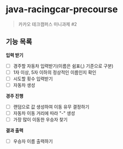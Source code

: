 # java-racingcar-precourse
> 카카오 테크캠퍼스 미니과제 #2

## 기능 목록
**입력 받기**
- [ ] 경주할 자동차 입력받기(이름은 쉼표(,) 기준으로 구분)
- [ ] 1자 이상, 5자 이하의 정상적인 이름인지 확인
- [ ] 시도할 횟수 입력받기
- [ ] 자동차 생성

**경주 진행**
- [ ] 랜덤으로 값 생성하여 이동 유무 결정하기
- [ ] 자동차 이동 거리에 따라 "-" 생성
- [ ] 가장 많이 이동한 우승자 찾기

**결과 출력**
- [ ] 우승자 이름 출력하기
